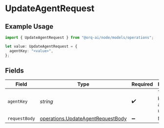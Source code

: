 # UpdateAgentRequest

## Example Usage

```typescript
import { UpdateAgentRequest } from "@orq-ai/node/models/operations";

let value: UpdateAgentRequest = {
  agentKey: "<value>",
};
```

## Fields

| Field                                                                                  | Type                                                                                   | Required                                                                               | Description                                                                            |
| -------------------------------------------------------------------------------------- | -------------------------------------------------------------------------------------- | -------------------------------------------------------------------------------------- | -------------------------------------------------------------------------------------- |
| `agentKey`                                                                             | *string*                                                                               | :heavy_check_mark:                                                                     | The unique key of the agent to update                                                  |
| `requestBody`                                                                          | [operations.UpdateAgentRequestBody](../../models/operations/updateagentrequestbody.md) | :heavy_minus_sign:                                                                     | N/A                                                                                    |
